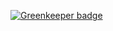 

[![Greenkeeper badge](https://badges.greenkeeper.io/EndyKaufman/typeorm_issues_1380.svg)](https://greenkeeper.io/)